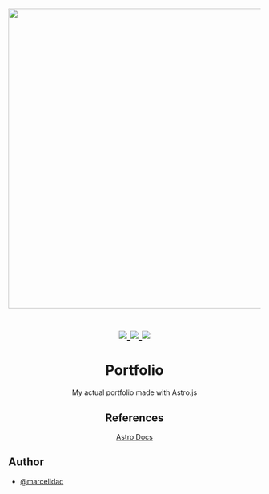 <h1 align="center">
  <a href='#'><img src="https://raw.githubusercontent.com/catppuccin/catppuccin/main/assets/palette/macchiato.png" width="600px"/></a>
  <br>
  <br>
  <div>
    <a href="https://github.com/marcelldac/portfolio/issues">
      <img src="https://img.shields.io/github/issues/marcelldac/portfolio?color=fab387&labelColor=303446&style=for-the-badge">
    </a>
    <a href="https://github.com/marcelldac/portfolio/stargazers">
      <img src="https://img.shields.io/github/stars/marcelldac/portfolio?color=ca9ee6&labelColor=303446&style=for-the-badge">
    </a>
    <a href="https://github.com/marcelldac/portfolio">
      <img src="https://img.shields.io/github/repo-size/marcelldac/portfolio?color=ea999c&labelColor=303446&style=for-the-badge">
    </a>
  </div>
</h1>

<div align='center'>
 
# Portfolio

My actual portfolio made with Astro.js
 
## References

[Astro Docs](https://astro.build)

</div>

## Author

- [@marcelldac](https://www.github.com/marcelldac)

